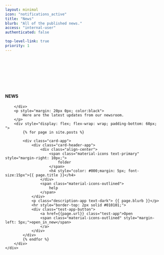 ```yaml
---
layout: minimal
icon: "notifications_active"
title: "News"
blurb: "All of the published news."
access: "internal-user"
authenticated: false

top-level-link: true
priority: 1
---
```


<div class="hero-inner">
	<div class="container" style="padding-top: 100px;">
		<div>
			<h4 class="header-title">NEWS</h4>

		</div>
		<p style="margin: 20px 0px; color:black">
			Here are the latest updates from our newsroom.
		</p>
		<div style="display: flex; flex-wrap: wrap; padding-bottom: 60px; ">
			{% for page in site.posts %}

			<div class="card-app">
				<div class="card-header-app">
					<div class="align-center">
						<span class="material-icons text-primary" style="margin-right: 10px;">
							folder
						</span>
						<h4 style="color: #000;margin: 5px; font-size:15px">{{ page.title }}</h4>
					</div>
					<span class="material-icons-outlined">
						help
					</span>
				</div>
				<p class="description-app text-dark"> {{ page.blurb }}</p>
				<hr style="border-top: 2px solid #010101;">
				<div class="test-app-button">
					<a href={{page.url}} class="test-app">Open 
					<span class="material-icons-outlined" style="margin-left: 5px;">open_in_new</span>
					</a>
				</div>
			</div>
			{% endfor %}
		</div>
	</div>
</div>
<!--/ End Single Slider -->